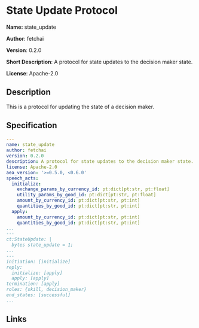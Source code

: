 # State Update Protocol

**Name:** state_update

**Author**: fetchai

**Version**: 0.2.0

**Short Description**: A protocol for state updates to the decision maker state.

**License**: Apache-2.0

## Description

This is a protocol for updating the state of a decision maker.

## Specification

```yaml
---
name: state_update
author: fetchai
version: 0.2.0
description: A protocol for state updates to the decision maker state.
license: Apache-2.0
aea_version: '>=0.5.0, <0.6.0'
speech_acts:
  initialize:
    exchange_params_by_currency_id: pt:dict[pt:str, pt:float]
    utility_params_by_good_id: pt:dict[pt:str, pt:float]
    amount_by_currency_id: pt:dict[pt:str, pt:int]
    quantities_by_good_id: pt:dict[pt:str, pt:int]
  apply:
    amount_by_currency_id: pt:dict[pt:str, pt:int]
    quantities_by_good_id: pt:dict[pt:str, pt:int]
...
---
ct:StateUpdate: |
  bytes state_update = 1;
...
---
initiation: [initialize]
reply:
  initialize: [apply]
  apply: [apply]
termination: [apply]
roles: {skill, decision_maker}
end_states: [successful]
...
```

## Links
